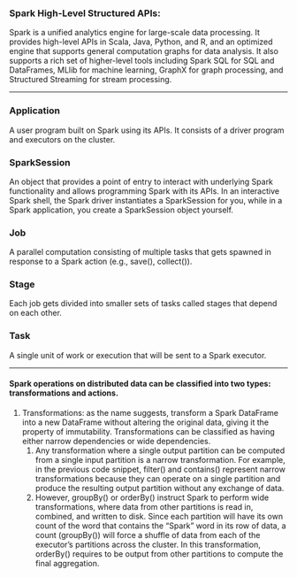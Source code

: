 ### Spark High-Level Structured APIs:
Spark is a unified analytics engine for large-scale data processing. It provides high-level APIs in Scala, Java, Python, and R, and an optimized engine that supports general computation graphs for data analysis. It also supports a rich set of higher-level tools including Spark SQL for SQL and DataFrames, MLlib for machine learning, GraphX for graph processing, and Structured Streaming for stream processing. 

---

### Application
A user program built on Spark using its APIs. It consists of a driver program and
executors on the cluster.
### SparkSession
An object that provides a point of entry to interact with underlying Spark functionality 
and allows programming Spark with its APIs. In an interactive Spark
shell, the Spark driver instantiates a SparkSession for you, while in a Spark
application, you create a SparkSession object yourself.
### Job
A parallel computation consisting of multiple tasks that gets spawned in response
to a Spark action (e.g., save(), collect()).
### Stage
Each job gets divided into smaller sets of tasks called stages that depend on each
other.
### Task
A single unit of work or execution that will be sent to a Spark executor.

----------------------------------------------------

#### Spark operations on distributed data can be classified into two types: transformations and actions. 

1. Transformations: as the name suggests, transform a Spark DataFrame
into a new DataFrame without altering the original data, giving it the property of
immutability. Transformations can be classified as having either narrow dependencies or wide dependencies.
     1. Any transformation where a single output partition can be computed
        from a single input partition is a narrow transformation. For example, in the previous
        code snippet, filter() and contains() represent narrow transformations because
        they can operate on a single partition and produce the resulting output partition
        without any exchange of data.
     2. However, groupBy() or orderBy() instruct Spark to perform wide transformations,
        where data from other partitions is read in, combined, and written to disk. Since each
        partition will have its own count of the word that contains the “Spark” word in its row
        of data, a count (groupBy()) will force a shuffle of data from each of the executor’s
        partitions across the cluster. In this transformation, orderBy() requires to be output from
        other partitions to compute the final aggregation. 

